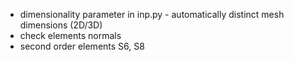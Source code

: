 - dimensionality parameter in inp.py - automatically distinct mesh dimensions (2D/3D)
- check elements normals
- second order elements S6, S8
